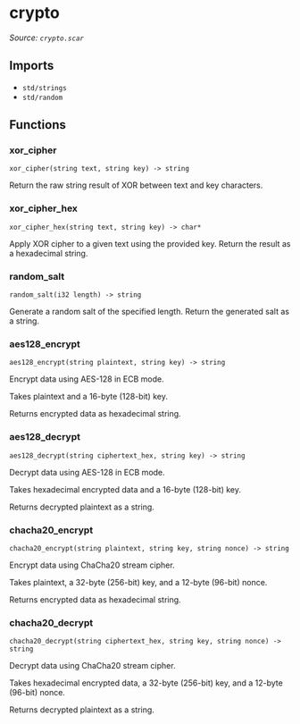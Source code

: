 # crypto

*Source: `crypto.scar`*

## Imports

- `std/strings`
- `std/random`

## Functions

### xor_cipher

`xor_cipher(string text, string key) -> string`

Return the raw string result of XOR between text and key characters.

### xor_cipher_hex

`xor_cipher_hex(string text, string key) -> char*`

Apply XOR cipher to a given text using the provided key.
Return the result as a hexadecimal string.

### random_salt

`random_salt(i32 length) -> string`

Generate a random salt of the specified length.
Return the generated salt as a string.

### aes128_encrypt

`aes128_encrypt(string plaintext, string key) -> string`

Encrypt data using AES-128 in ECB mode.

Takes plaintext and a 16-byte (128-bit) key.

Returns encrypted data as hexadecimal string.

### aes128_decrypt

`aes128_decrypt(string ciphertext_hex, string key) -> string`

Decrypt data using AES-128 in ECB mode.

Takes hexadecimal encrypted data and a 16-byte (128-bit) key.

Returns decrypted plaintext as a string.

### chacha20_encrypt

`chacha20_encrypt(string plaintext, string key, string nonce) -> string`

Encrypt data using ChaCha20 stream cipher.

Takes plaintext, a 32-byte (256-bit) key, and a 12-byte (96-bit) nonce.

Returns encrypted data as hexadecimal string.

### chacha20_decrypt

`chacha20_decrypt(string ciphertext_hex, string key, string nonce) -> string`

Decrypt data using ChaCha20 stream cipher.

Takes hexadecimal encrypted data, a 32-byte (256-bit) key, and a 12-byte (96-bit) nonce.

Returns decrypted plaintext as a string.

